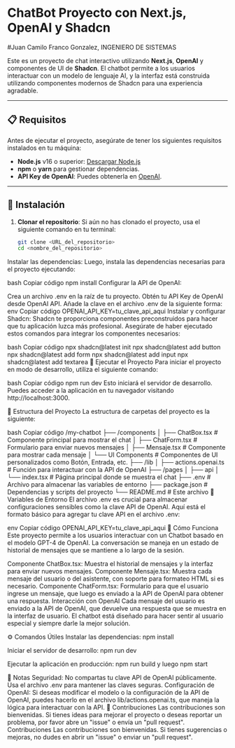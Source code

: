 # ChatBot Proyecto con Next.js, OpenAI y Shadcn

#Juan Camilo Franco Gonzalez, INGENIERO DE SISTEMAS

Este es un proyecto de chat interactivo utilizando **Next.js**, **OpenAI** y componentes de UI de **Shadcn**. El chatbot permite a los usuarios interactuar con un modelo de lenguaje AI, y la interfaz está construida utilizando componentes modernos de Shadcn para una experiencia agradable.

---

## 📋 Requisitos

Antes de ejecutar el proyecto, asegúrate de tener los siguientes requisitos instalados en tu máquina:

- **Node.js** v16 o superior: [Descargar Node.js](https://nodejs.org/)
- **npm** o **yarn** para gestionar dependencias.
- **API Key de OpenAI**: Puedes obtenerla en [OpenAI](https://beta.openai.com/signup/).

---

## 🚀 Instalación

1. **Clonar el repositorio**:
   Si aún no has clonado el proyecto, usa el siguiente comando en tu terminal:

   ```bash
   git clone <URL_del_repositorio>
   cd <nombre_del_repositorio>
Instalar las dependencias: Luego, instala las dependencias necesarias para el proyecto ejecutando:

bash
Copiar código
npm install
Configurar la API de OpenAI:

Crea un archivo .env en la raíz de tu proyecto.
Obtén tu API Key de OpenAI desde OpenAI API.
Añade la clave en el archivo .env de la siguiente forma:
env
Copiar código
OPENAI_API_KEY=tu_clave_api_aqui
Instalar y configurar Shadcn: Shadcn te proporciona componentes preconstruidos para hacer que tu aplicación luzca más profesional. Asegúrate de haber ejecutado estos comandos para integrar los componentes necesarios:

bash
Copiar código
npx shadcn@latest init
npx shadcn@latest add button
npx shadcn@latest add form
npx shadcn@latest add input
npx shadcn@latest add textarea
🚧 Ejecutar el Proyecto
Para iniciar el proyecto en modo de desarrollo, utiliza el siguiente comando:

bash
Copiar código
npm run dev
Esto iniciará el servidor de desarrollo. Puedes acceder a la aplicación en tu navegador visitando http://localhost:3000.

📁 Estructura del Proyecto
La estructura de carpetas del proyecto es la siguiente:

bash
Copiar código
/my-chatbot
├── /components
│   ├── ChatBox.tsx       # Componente principal para mostrar el chat
│   ├── ChatForm.tsx      # Formulario para enviar nuevos mensajes
│   ├── Mensaje.tsx       # Componente para mostrar cada mensaje
│   └── UI Components     # Componentes de UI personalizados como Botón, Entrada, etc.
├── /lib
│   ├── actions.openai.ts # Función para interactuar con la API de OpenAI
├── /pages
│   ├── api
│   └── index.tsx         # Página principal donde se muestra el chat
├── .env                  # Archivo para almacenar las variables de entorno
├── package.json          # Dependencias y scripts del proyecto
└── README.md             # Este archivo
🔑 Variables de Entorno
El archivo .env es crucial para almacenar configuraciones sensibles como la clave API de OpenAI. Aquí está el formato básico para agregar tu clave API en el archivo .env:

env
Copiar código
OPENAI_API_KEY=tu_clave_api_aqui
📝 Cómo Funciona
Este proyecto permite a los usuarios interactuar con un Chatbot basado en el modelo GPT-4 de OpenAI. La conversación se maneja en un estado de historial de mensajes que se mantiene a lo largo de la sesión.

Componente ChatBox.tsx: Muestra el historial de mensajes y la interfaz para enviar nuevos mensajes.
Componente Mensaje.tsx: Muestra cada mensaje del usuario o del asistente, con soporte para formateo HTML si es necesario.
Componente ChatForm.tsx: Formulario para que el usuario ingrese un mensaje, que luego es enviado a la API de OpenAI para obtener una respuesta.
Interacción con OpenAI
Cada mensaje del usuario es enviado a la API de OpenAI, que devuelve una respuesta que se muestra en la interfaz de usuario. El chatbot está diseñado para hacer sentir al usuario especial y siempre darle la mejor solución.

⚙️ Comandos Útiles
Instalar las dependencias:
npm install

Iniciar el servidor de desarrollo:
npm run dev

Ejecutar la aplicación en producción:
npm run build y luego npm start

📢 Notas
Seguridad: No compartas tu clave API de OpenAI públicamente. Usa el archivo .env para mantener las claves seguras.
Configuración de OpenAI: Si deseas modificar el modelo o la configuración de la API de OpenAI, puedes hacerlo en el archivo lib/actions.openai.ts, que maneja la lógica para interactuar con la API.
🤝 Contribuciones
Las contribuciones son bienvenidas. Si tienes ideas para mejorar el proyecto o deseas reportar un problema, por favor abre un "issue" o envía un "pull request".
Contribuciones
Las contribuciones son bienvenidas. Si tienes sugerencias o mejoras, no dudes en abrir un "issue" o enviar un "pull request".


